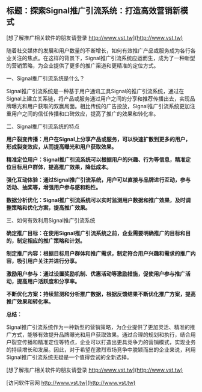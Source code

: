 ## **标题：探索Signal推广引流系统：打造高效营销新模式**

[想了解推广相关软件的朋友请登录 http://www.vst.tw](http://www.vst.tw)

随着社交媒体的发展和用户数量的不断增长，如何有效推广产品或服务成为各行各业关注的焦点。在这样的背景下，Signal推广引流系统应运而生，成为了一种新型的营销策略，为企业提供了更多的推广渠道和更精准的定位方式。

一、Signal推广引流系统是什么？

Signal推广引流系统是一种基于用户通讯工具Signal的推广引流系统，通过在Signal上建立关系链，将产品或服务通过用户之间的分享和推荐传播出去，实现品牌曝光和用户获取的双赢局面。相比传统的广告投放，Signal推广引流系统更加注重用户之间的信任传播和口碑效应，提高了推广的效果和转化率。

二、Signal推广引流系统的特点

**用户裂变传播：用户在Signal上分享产品或服务，可以快速扩散到更多的用户，形成裂变效应，从而提高曝光和用户获取效果。**

**精准定位用户：Signal推广引流系统可以根据用户的兴趣、行为等信息，精准定位目标用户群体，提高推广效果，降低成本。**

**强化互动体验：通过Signal推广引流系统，用户可以直接与品牌进行互动，参与活动、抽奖等，增强用户参与感和粘性。**

**数据分析优化：Signal推广引流系统可以实时监测用户数据和推广效果，及时调整策略和优化方案，提高推广效果。**

三、如何有效利用Signal推广引流系统

**确定推广目标：在使用Signal推广引流系统之前，企业需要明确推广的目标和目的，制定相应的推广策略和计划。**

**制定推广内容：根据目标用户群体和推广需求，制定符合用户兴趣和需求的推广内容，吸引用户关注并进行分享。**

**激励用户参与：通过设置奖励机制、优惠活动等激励措施，促使用户参与推广活动，提高用户活跃度和分享率。**

**不断优化方案：持续监测和分析推广数据，根据反馈结果不断优化推广方案，提高推广效果和转化率。**

**总结：**

Signal推广引流系统作为一种新型的营销策略，为企业提供了更加灵活、精准的推广方式，能够有效提升品牌曝光和用户获取效果。通过合理的规划和执行，结合用户裂变传播和精准定位等特点，企业可以打造出更具竞争力的营销模式，实现业务的持续增长和发展。因此，对于希望在激烈市场竞争中脱颖而出的企业来说，利用Signal推广引流系统无疑是一个值得尝试的全新选择。

[想了解推广相关软件的朋友请登录 http://www.vst.tw](http://www.vst.tw)


[访问软件官网 http://www.vst.tw](http://www.vst.tw)
